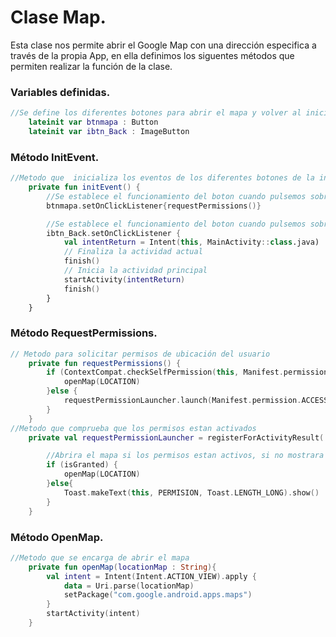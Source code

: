 # Clase Map.

Esta clase nos permite abrir el Google Map con una dirección especifica a través de la propia App, en ella definimos los siguentes métodos que permiten realizar la función de la clase.

### Variables definidas.

```kotlin
//Se define los diferentes botones para abrir el mapa y volver al inicio
    lateinit var btnmapa : Button
    lateinit var ibtn_Back : ImageButton
```

### Método InitEvent.

```kotlin
//Metodo que  inicializa los eventos de los diferentes botones de la interfaz
    private fun initEvent() {
        //Se establece el funcionamiento del boton cuando pulsemos sobre el
        btnmapa.setOnClickListener{requestPermissions()}

        //Se establece el funcionamiento del boton cuando pulsemos sobre el
        ibtn_Back.setOnClickListener {
            val intentReturn = Intent(this, MainActivity::class.java)
            // Finaliza la actividad actual
            finish()
            // Inicia la actividad principal
            startActivity(intentReturn)
            finish()
        }
    }
```

### Método RequestPermissions.

```kotlin
// Metodo para solicitar permisos de ubicación del usuario
    private fun requestPermissions() {
        if (ContextCompat.checkSelfPermission(this, Manifest.permission.ACCESS_COARSE_LOCATION) == PackageManager.PERMISSION_GRANTED){
            openMap(LOCATION)
        }else {
            requestPermissionLauncher.launch(Manifest.permission.ACCESS_FINE_LOCATION)
        }
    }
//Metodo que comprueba que los permisos estan activados
    private val requestPermissionLauncher = registerForActivityResult( ActivityResultContracts.RequestPermission() ){ isGranted ->

        //Abrira el mapa si los permisos estan activos, si no mostrara un mensaje de que se necesitan habilitar los permisos
        if (isGranted) {
            openMap(LOCATION)
        }else{
            Toast.makeText(this, PERMISION, Toast.LENGTH_LONG).show()
        }
    }
```

### Método OpenMap.

```kotlin
//Metodo que se encarga de abrir el mapa
    private fun openMap(locationMap : String){
        val intent = Intent(Intent.ACTION_VIEW).apply {
            data = Uri.parse(locationMap)
            setPackage("com.google.android.apps.maps")
        }
        startActivity(intent)
    }
```
